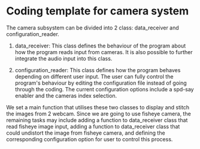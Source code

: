 # Coding template for camera system
The camera subsystem can be divided into 2 class: data_receiver and configuration_reader.

1. data_receiver:
This class defines the behaviour of the program about how the program reads input from cameras.
It is also possible to further integrate the audio input into this class.



2. configuration_reader:
This class defines how the program behaves depending on different user input.
The user can fully control the program's behaviour by editing the configuration file 
instead of going through the coding.
The current configuration options include a spd-say enabler and the cameras
index selection.

We set a main function that utilises these two classes to display and stitch the
images from 2 webcam. Since we are going to use fisheye camera, the remaining
tasks may include adding a function to data_receiver class that read fisheye image
input, adding a function to data_receiver class that could undistort the
image from fisheye camera, and defining the corresponding configuration option
for user to control this process.